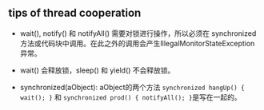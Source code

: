 ## tips of thread cooperation

- wait(), notify() 和 notifyAll() 需要对锁进行操作，所以必须在 synchronized 方法或代码块中调用。在此之外的调用会产生IllegalMonitorStateException异常。

- wait() 会释放锁，sleep() 和 yield() 不会释放锁。

- synchronized(aObject): aObject的两个方法
 `synchronized hangUp() { wait(); }` 和 `synchronized prod() { notifyAll(); }`是写在一起的。